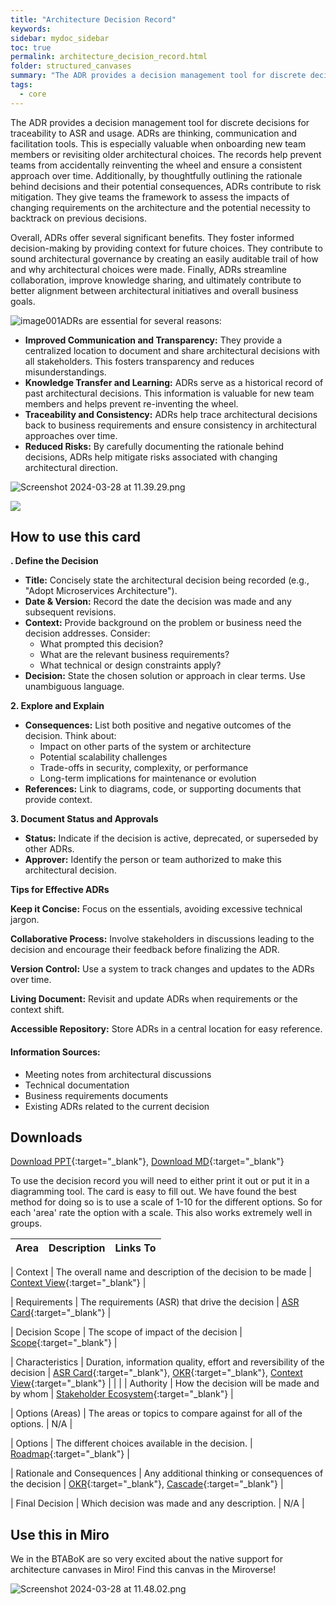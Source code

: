 ```yaml
---
title: "Architecture Decision Record"
keywords: 
sidebar: mydoc_sidebar
toc: true
permalink: architecture_decision_record.html
folder: structured_canvases
summary: "The ADR provides a decision management tool for discrete decisions for traceability to ASR and usage."
tags: 
  - core
---
```


The ADR provides a decision management tool for discrete decisions for traceability to ASR and usage. ADRs are thinking, communication and facilitation tools. This is especially valuable when onboarding new team members or revisiting older architectural choices. The records help prevent teams from accidentally reinventing the wheel and ensure a consistent approach over time. Additionally, by thoughtfully outlining the rationale behind decisions and their potential consequences, ADRs contribute to risk mitigation. They give teams the framework to assess the impacts of changing requirements on the architecture and the potential necessity to backtrack on previous decisions.

Overall, ADRs offer several significant benefits. They foster informed decision-making by providing context for future choices. They contribute to sound architectural governance by creating an easily auditable trail of how and why architectural choices were made. Finally, ADRs streamline collaboration, improve knowledge sharing, and ultimately contribute to better alignment between architectural initiatives and overall business goals.

![image001](media/architecture_decision_record.svg)ADRs are essential for several reasons:

- **Improved Communication and Transparency:** They provide a centralized location to document and share architectural decisions with all stakeholders. This fosters transparency and reduces misunderstandings.
- **Knowledge Transfer and Learning:** ADRs serve as a historical record of past architectural decisions. This information is valuable for new team members and helps prevent re-inventing the wheel.
- **Traceability and Consistency:** ADRs help trace architectural decisions back to business requirements and ensure consistency in architectural approaches over time.
- **Reduced Risks:** By carefully documenting the rationale behind decisions, ADRs help mitigate risks associated with changing architectural direction.

![Screenshot 2024-03-28 at 11.39.29.png](../../media/7d34222be8e8f4fb719156dd93bd0eaf0a186d09.png)

![](../../media/4452948d1341f45845fc33bdc0cd36031f720d58.svg)

## How to use this card



**. Define the Decision**

- **Title:** Concisely state the architectural decision being recorded (e.g., "Adopt Microservices Architecture").
- **Date & Version:** Record the date the decision was made and any subsequent revisions.
- **Context:** Provide background on the problem or business need the decision addresses. Consider:
  - What prompted this decision?
  - What are the relevant business requirements?
  - What technical or design constraints apply?
- **Decision:** State the chosen solution or approach in clear terms. Use unambiguous language.

**2. Explore and Explain**

- **Consequences:** List both positive and negative outcomes of the decision. Think about:
  - Impact on other parts of the system or architecture
  - Potential scalability challenges
  - Trade-offs in security, complexity, or performance
  - Long-term implications for maintenance or evolution
- **References:** Link to diagrams, code, or supporting documents that provide context.

**3. Document Status and Approvals**

- **Status:** Indicate if the decision is active, deprecated, or superseded by other ADRs.
- **Approver:** Identify the person or team authorized to make this architectural decision.

**Tips for Effective ADRs**

**Keep it Concise:** Focus on the essentials, avoiding excessive technical jargon.

**Collaborative Process:** Involve stakeholders in discussions leading to the decision and encourage their feedback before finalizing the ADR.

**Version Control:** Use a system to track changes and updates to the ADRs over time.

**Living Document:** Revisit and update ADRs when requirements or the context shift.

**Accessible Repository:** Store ADRs in a central location for easy reference.



#### Information Sources:

- Meeting notes from architectural discussions
- Technical documentation
- Business requirements documents
- Existing ADRs related to the current decision



## Downloads

[Download PPT](media/ppt/architecture_decision_record.ppt){:target="_blank"}, [Download MD](media/adr_md_download.md){:target="_blank"}

To use the decision record you will need to either print it out or put it in a diagramming tool. The card is easy to fill out. We have found the best method for doing so is to use a scale of 1-10 for the different options. So for each 'area' rate the option with a scale. This also works extremely well in groups. 

| Area | Description | Links To |
| -------------------------------------------------------------------------------- | ----------------------------------------------------------------------- | -------------------------------------------------------------- |

| Context 
| The overall name and description of the decision to be made 
| [Context View](context_view_card.md){:target="_blank"}         |

| Requirements 
| The requirements (ASR) that drive the decision 
| [ASR Card](https://iasa-global.github.io/btabok/asr_card.html){:target="_blank"} |

| Decision Scope 
| The scope of impact of the decision 
| [Scope](https://iasa-global.github.io/btabok/scope_context.html){:target="_blank"} |

| Characteristics 
| Duration, information quality, effort and reversibility of the decision 
| [ASR Card](https://iasa-global.github.io/btabok/asr_card.html){:target="_blank"}, [OKR](https://iasa-global.github.io/btabok/okr_card.html){:target="_blank"}, [Context View](context_view_card.md){:target="_blank"} |                                                                         |                                                                |
| Authority 
| How the decision will be made and by whom 
| [Stakeholder Ecosystem](https://iasa-global.github.io/btabok/stakeholder_ecosystem_canvas.html){:target="_blank"} |

| Options (Areas) 
| The areas or topics to compare against for all of the options. 
| N/A |

| Options 
| The different choices available in the decision.
| [Roadmap](https://iasa-global.github.io/btabok/architects_roadmap_canvas.html){:target="_blank"} |

| Rationale and Consequences
| Any additional thinking or consequences of the decision 
| [OKR](https://iasa-global.github.io/btabok/okr_card.html){:target="_blank"}, [Cascade](https://iasa-global.github.io/btabok/architecture_decision_cascade_card.html){:target="_blank"} |

| Final Decision 
| Which decision was made and any description.
| N/A |

## Use this in Miro

We in the BTABoK are so very excited about the native support for architecture canvases in Miro! Find this canvas in the Miroverse!

![Screenshot 2024-03-28 at 11.48.02.png](../../media/81d2f2a927638d5d5f6cd093d075d22d18b8559d.png)
